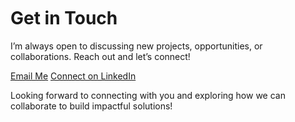 <div class="page__splash contact-box">
  <h1>Get in Touch</h1>
  <p>I’m always open to discussing new projects, opportunities, or collaborations. Reach out and let’s connect!</p>

  <!-- Contact buttons -->
  <div class="contact-buttons">
    <a href="mailto:sarangdeshmukh550@gmail.com">Email Me</a>
    <a href="https://www.linkedin.com/in/sarang-deshmukh-125197182/" target="_blank">Connect on LinkedIn</a>
  </div>

  <!-- Neon visual accent -->
  <div class="neon-line"></div>

  <p>Looking forward to connecting with you and exploring how we can collaborate to build impactful solutions!</p>
</div>


<style>
  /* Add space above the heading */
  .contact-box h1 {
    margin-top: 50px !important; /* adjust as needed (40–100px) */
  }

  /* Optional: fine-tune spacing for mobile */
  @media (max-width: 768px) {
    .contact-box h1 {
      margin-top: 30px !important;
    }
  }
</style>
